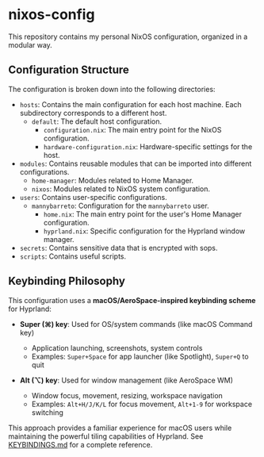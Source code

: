 # nixos-config

This repository contains my personal NixOS configuration, organized in a modular way.

## Configuration Structure

The configuration is broken down into the following directories:

-   `hosts`: Contains the main configuration for each host machine. Each subdirectory corresponds to a different host.
    -   `default`: The default host configuration.
        -   `configuration.nix`: The main entry point for the NixOS configuration.
        -   `hardware-configuration.nix`: Hardware-specific settings for the host.
-   `modules`: Contains reusable modules that can be imported into different configurations.
    -   `home-manager`: Modules related to Home Manager.
    -   `nixos`: Modules related to NixOS system configuration.
-   `users`: Contains user-specific configurations.
    -   `mannybarreto`: Configuration for the `mannybarreto` user.
        -   `home.nix`: The main entry point for the user's Home Manager configuration.
        -   `hyprland.nix`: Specific configuration for the Hyprland window manager.
-   `secrets`: Contains sensitive data that is encrypted with sops.
-   `scripts`: Contains useful scripts.

## Keybinding Philosophy

This configuration uses a **macOS/AeroSpace-inspired keybinding scheme** for Hyprland:

- **Super (⌘) key**: Used for OS/system commands (like macOS Command key)
  - Application launching, screenshots, system controls
  - Examples: `Super+Space` for app launcher (like Spotlight), `Super+Q` to quit

- **Alt (⌥) key**: Used for window management (like AeroSpace WM)
  - Window focus, movement, resizing, workspace navigation
  - Examples: `Alt+H/J/K/L` for focus movement, `Alt+1-9` for workspace switching

This approach provides a familiar experience for macOS users while maintaining the powerful tiling capabilities of Hyprland. See [KEYBINDINGS.md](KEYBINDINGS.md) for a complete reference.
